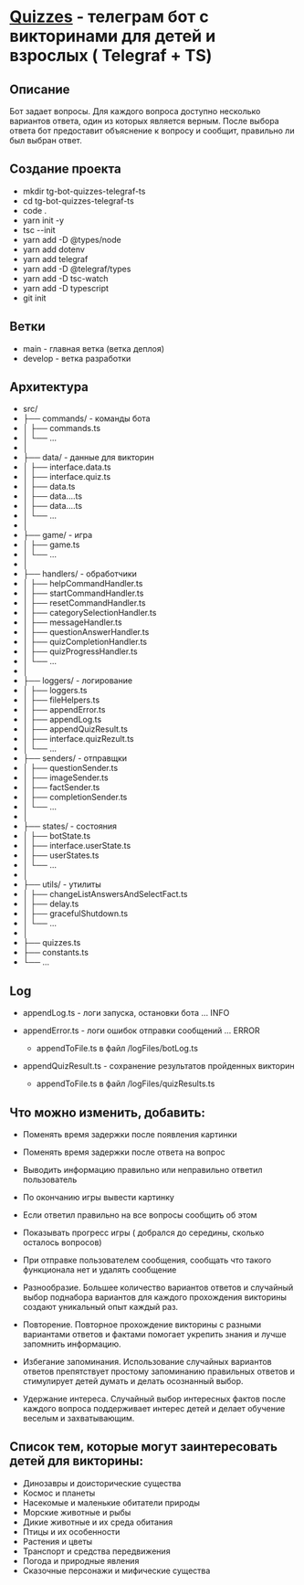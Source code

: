 # [Quizzes](https://t.me/QuzzesUGC_bot) - телеграм бот с викторинами для детей и взрослых ( Telegraf + TS)

## Описание

Бот задает вопросы. Для каждого вопроса доступно несколько вариантов ответа,
один из которых является верным. После выбора ответа бот предоставит объяснение
к вопросу и сообщит, правильно ли был выбран ответ.

## Создание проекта

- mkdir tg-bot-quizzes-telegraf-ts
- cd tg-bot-quizzes-telegraf-ts
- code .
- yarn init -y
- tsc --init
- yarn add -D @types/node
- yarn add dotenv
- yarn add telegraf
- yarn add -D @telegraf/types
- yarn add -D tsc-watch
- yarn add -D typescript
- git init

## Ветки

- main - главная ветка (ветка деплоя)
- develop - ветка разработки

## Архитектура

- src/
- ├── commands/ - команды бота
- │ ├── commands.ts
- │ └── ...
- │
- ├── data/ - данные для викторин
- │ ├── interface.data.ts
- │ ├── interface.quiz.ts
- │ ├── data.ts
- │ ├── data....ts
- │ ├── data....ts
- │ └── ...
- │
- ├── game/ - игра
- │ ├── game.ts
- │ └── ...
- │
- ├── handlers/ - обработчики
- │ ├── helpCommandHandler.ts
- │ ├── startCommandHandler.ts
- │ ├── resetCommandHandler.ts
- │ ├── categorySelectionHandler.ts
- │ ├── messageHandler.ts
- │ ├── questionAnswerHandler.ts
- │ ├── quizCompletionHandler.ts
- │ ├── quizProgressHandler.ts
- │ └── ...
- │
- ├── loggers/ - логирование
- │ ├── loggers.ts
- │ ├── fileHelpers.ts
- │ ├── appendError.ts
- │ ├── appendLog.ts
- │ ├── appendQuizResult.ts
- │ ├── interface.quizRezult.ts
- │ └── ...
- ├── senders/ - отправщки
- │ ├── questionSender.ts
- │ ├── imageSender.ts
- │ ├── factSender.ts
- │ ├── completionSender.ts
- │ └── ...
- │
- ├── states/ - состояния
- │ ├── botState.ts
- │ ├── interface.userState.ts
- │ ├── userStates.ts
- │ └── ...
- │
- ├── utils/ - утилиты
- │ ├── changeListAnswersAndSelectFact.ts
- │ ├── delay.ts
- │ ├── gracefulShutdown.ts
- │ └── ...
- │
- ├── quizzes.ts
- ├── constants.ts
- └── ...

## Log

- appendLog.ts - логи запуска, остановки бота ... INFO
- appendError.ts - логи ошибок отправки сообщений ... ERROR
  - appendToFile.ts в файл /logFiles/botLog.ts

- appendQuizResult.ts - сохранение результатов пройденных викторин
  - appendToFile.ts в файл /logFiles/quizResults.ts

## Что можно изменить, добавить:

- Поменять время задержки после появления картинки

- Поменять время задержки после ответа на вопрос

- Выводить информацию правильно или неправильно ответил пользователь

- По окончанию игры вывести картинку

- Если ответил правильно на все вопросы сообщить об этом

- Показывать прогресс игры ( добрался до середины, сколько осталось вопросов)

- При отправке пользователем сообщения, сообщать что такого функционала нет и
  удалять сообщение

- Разнообразие. Большее количество вариантов ответов и случайный выбор поднабора
  вариантов для каждого прохождения викторины создают уникальный опыт каждый
  раз.

- Повторение. Повторное прохождение викторины с разными вариантами ответов и
  фактами помогает укрепить знания и лучше запомнить информацию.

- Избегание запоминания. Использование случайных вариантов ответов препятствует
  простому запоминанию правильных ответов и стимулирует детей думать и делать
  осознанный выбор.

- Удержание интереса. Случайный выбор интересных фактов после каждого вопроса
  поддерживает интерес детей и делает обучение веселым и захватывающим.

## Список тем, которые могут заинтересовать детей для викторины:

- Динозавры и доисторические существа
- Космос и планеты
- Насекомые и маленькие обитатели природы
- Морские животные и рыбы
- Дикие животные и их среда обитания
- Птицы и их особенности
- Растения и цветы
- Транспорт и средства передвижения
- Погода и природные явления
- Сказочные персонажи и мифические существа

